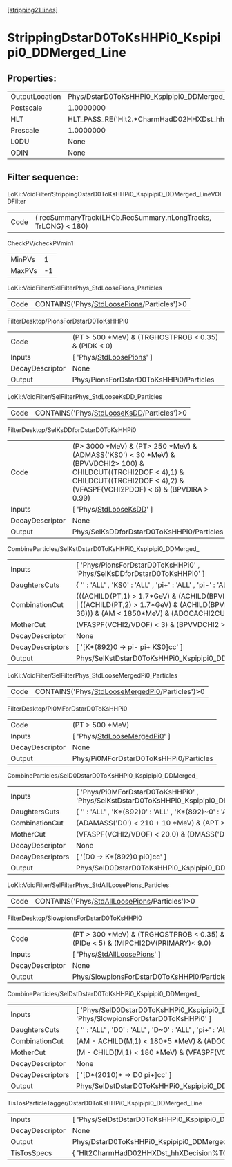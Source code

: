 [[stripping21 lines]](./stripping21-index)

# StrippingDstarD0ToKsHHPi0_Kspipipi0_DDMerged_Line

## Properties:

|                |                                                         |
|----------------|---------------------------------------------------------|
| OutputLocation | Phys/DstarD0ToKsHHPi0_Kspipipi0_DDMerged_Line/Particles |
| Postscale      | 1.0000000                                               |
| HLT            | HLT_PASS_RE('Hlt2.\*CharmHadD02HHXDst_hhX.\*Decision')  |
| Prescale       | 1.0000000                                               |
| L0DU           | None                                                    |
| ODIN           | None                                                    |

## Filter sequence:

LoKi::VoidFilter/StrippingDstarD0ToKsHHPi0_Kspipipi0_DDMerged_LineVOIDFilter

|      |                                                                |
|------|----------------------------------------------------------------|
| Code | ( recSummaryTrack(LHCb.RecSummary.nLongTracks, TrLONG) \< 180) |

CheckPV/checkPVmin1

|        |     |
|--------|-----|
| MinPVs | 1   |
| MaxPVs | -1  |

LoKi::VoidFilter/SelFilterPhys_StdLoosePions_Particles

|      |                                                                                            |
|------|--------------------------------------------------------------------------------------------|
| Code | CONTAINS('Phys/[StdLoosePions](./stripping21-commonparticles-stdloosepions)/Particles')\>0 |

FilterDesktop/PionsForDstarD0ToKsHHPi0

|                 |                                                                           |
|-----------------|---------------------------------------------------------------------------|
| Code            | (PT \> 500 \*MeV) & (TRGHOSTPROB \< 0.35) & (PIDK \< 0)                   |
| Inputs          | [ 'Phys/[StdLoosePions](./stripping21-commonparticles-stdloosepions)' ] |
| DecayDescriptor | None                                                                      |
| Output          | Phys/PionsForDstarD0ToKsHHPi0/Particles                                   |

LoKi::VoidFilter/SelFilterPhys_StdLooseKsDD_Particles

|      |                                                                                          |
|------|------------------------------------------------------------------------------------------|
| Code | CONTAINS('Phys/[StdLooseKsDD](./stripping21-commonparticles-stdlooseksdd)/Particles')\>0 |

FilterDesktop/SelKsDDforDstarD0ToKsHHPi0

|                 |                                                                                                                                                                                                    |
|-----------------|----------------------------------------------------------------------------------------------------------------------------------------------------------------------------------------------------|
| Code            | (P\> 3000 \*MeV) & (PT\> 250 \*MeV) & (ADMASS('KS0') \< 30 \*MeV) & (BPVVDCHI2\> 100) & CHILDCUT((TRCHI2DOF \< 4),1) & CHILDCUT((TRCHI2DOF \< 4),2) & (VFASPF(VCHI2PDOF) \< 6) & (BPVDIRA \> 0.99) |
| Inputs          | [ 'Phys/[StdLooseKsDD](./stripping21-commonparticles-stdlooseksdd)' ]                                                                                                                            |
| DecayDescriptor | None                                                                                                                                                                                               |
| Output          | Phys/SelKsDDforDstarD0ToKsHHPi0/Particles                                                                                                                                                          |

CombineParticles/SelKstDstarD0ToKsHHPi0_Kspipipi0_DDMerged\_

|                  |                                                                                                                                                                            |
|------------------|----------------------------------------------------------------------------------------------------------------------------------------------------------------------------|
| Inputs           | [ 'Phys/PionsForDstarD0ToKsHHPi0' , 'Phys/SelKsDDforDstarD0ToKsHHPi0' ]                                                                                                  |
| DaughtersCuts    | { '' : 'ALL' , 'KS0' : 'ALL' , 'pi+' : 'ALL' , 'pi-' : 'ALL' }                                                                                                             |
| CombinationCut   | (((ACHILD(PT,1) \> 1.7\*GeV) & (ACHILD(BPVIPCHI2(),1) \> 36)) \| ((ACHILD(PT,2) \> 1.7\*GeV) & (ACHILD(BPVIPCHI2(),2) \> 36))) & (AM \< 1850\*MeV) & (ADOCACHI2CUT(15,'')) |
| MotherCut        | (VFASPF(VCHI2/VDOF) \< 3) & (BPVVDCHI2 \> 100)                                                                                                                             |
| DecayDescriptor  | None                                                                                                                                                                       |
| DecayDescriptors | [ '[K\*(892)0 -\> pi- pi+ KS0]cc' ]                                                                                                                                    |
| Output           | Phys/SelKstDstarD0ToKsHHPi0_Kspipipi0_DDMerged\_/Particles                                                                                                                 |

LoKi::VoidFilter/SelFilterPhys_StdLooseMergedPi0_Particles

|      |                                                                                                    |
|------|----------------------------------------------------------------------------------------------------|
| Code | CONTAINS('Phys/[StdLooseMergedPi0](./stripping21-commonparticles-stdloosemergedpi0)/Particles')\>0 |

FilterDesktop/Pi0MForDstarD0ToKsHHPi0

|                 |                                                                                   |
|-----------------|-----------------------------------------------------------------------------------|
| Code            | (PT \> 500 \*MeV)                                                                 |
| Inputs          | [ 'Phys/[StdLooseMergedPi0](./stripping21-commonparticles-stdloosemergedpi0)' ] |
| DecayDescriptor | None                                                                              |
| Output          | Phys/Pi0MForDstarD0ToKsHHPi0/Particles                                            |

CombineParticles/SelD0DstarD0ToKsHHPi0_Kspipipi0_DDMerged\_

|                  |                                                                                           |
|------------------|-------------------------------------------------------------------------------------------|
| Inputs           | [ 'Phys/Pi0MForDstarD0ToKsHHPi0' , 'Phys/SelKstDstarD0ToKsHHPi0_Kspipipi0_DDMerged\_' ] |
| DaughtersCuts    | { '' : 'ALL' , 'K\*(892)0' : 'ALL' , 'K\*(892)~0' : 'ALL' , 'pi0' : 'ALL' }               |
| CombinationCut   | (ADAMASS('D0') \< 210 + 10 \*MeV) & (APT \> 1400 \*MeV)                                   |
| MotherCut        | (VFASPF(VCHI2/VDOF) \< 20.0) & (DMASS('D0') \< 210 \*MeV)                                 |
| DecayDescriptor  | None                                                                                      |
| DecayDescriptors | [ '[D0 -\> K\*(892)0 pi0]cc' ]                                                        |
| Output           | Phys/SelD0DstarD0ToKsHHPi0_Kspipipi0_DDMerged\_/Particles                                 |

LoKi::VoidFilter/SelFilterPhys_StdAllLoosePions_Particles

|      |                                                                                                  |
|------|--------------------------------------------------------------------------------------------------|
| Code | CONTAINS('Phys/[StdAllLoosePions](./stripping21-commonparticles-stdallloosepions)/Particles')\>0 |

FilterDesktop/SlowpionsForDstarD0ToKsHHPi0

|                 |                                                                                      |
|-----------------|--------------------------------------------------------------------------------------|
| Code            | (PT \> 300 \*MeV) & (TRGHOSTPROB \< 0.35) & (PIDe \< 5) & (MIPCHI2DV(PRIMARY)\< 9.0) |
| Inputs          | [ 'Phys/[StdAllLoosePions](./stripping21-commonparticles-stdallloosepions)' ]      |
| DecayDescriptor | None                                                                                 |
| Output          | Phys/SlowpionsForDstarD0ToKsHHPi0/Particles                                          |

CombineParticles/SelDstDstarD0ToKsHHPi0_Kspipipi0_DDMerged\_

|                  |                                                                                               |
|------------------|-----------------------------------------------------------------------------------------------|
| Inputs           | [ 'Phys/SelD0DstarD0ToKsHHPi0_Kspipipi0_DDMerged\_' , 'Phys/SlowpionsForDstarD0ToKsHHPi0' ] |
| DaughtersCuts    | { '' : 'ALL' , 'D0' : 'ALL' , 'D~0' : 'ALL' , 'pi+' : 'ALL' , 'pi-' : 'ALL' }                 |
| CombinationCut   | (AM - ACHILD(M,1) \< 180+5 \*MeV) & (ADOCACHI2CUT(20,''))                                     |
| MotherCut        | (M - CHILD(M,1) \< 180 \*MeV) & (VFASPF(VCHI2/VDOF) \< 9.0)                                   |
| DecayDescriptor  | None                                                                                          |
| DecayDescriptors | [ '[D\*(2010)+ -\> D0 pi+]cc' ]                                                           |
| Output           | Phys/SelDstDstarD0ToKsHHPi0_Kspipipi0_DDMerged\_/Particles                                    |

TisTosParticleTagger/DstarD0ToKsHHPi0_Kspipipi0_DDMerged_Line

|                 |                                                          |
|-----------------|----------------------------------------------------------|
| Inputs          | [ 'Phys/SelDstDstarD0ToKsHHPi0_Kspipipi0_DDMerged\_' ] |
| DecayDescriptor | None                                                     |
| Output          | Phys/DstarD0ToKsHHPi0_Kspipipi0_DDMerged_Line/Particles  |
| TisTosSpecs     | { 'Hlt2CharmHadD02HHXDst_hhXDecision%TOS' : 0 }          |
